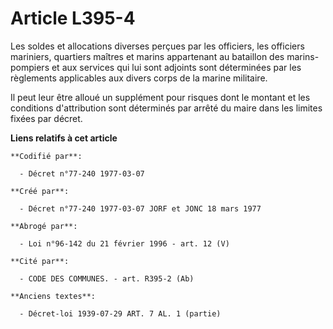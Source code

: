 # Article L395-4

Les soldes et allocations diverses perçues par les officiers, les officiers mariniers, quartiers maîtres et marins
appartenant au bataillon des marins-pompiers et aux services qui lui sont adjoints sont déterminées par les règlements
applicables aux divers corps de la marine militaire.

Il peut leur être alloué un supplément pour risques dont le montant et les conditions d'attribution sont déterminés par
arrêté du maire dans les limites fixées par décret.

**Liens relatifs à cet article**

	**Codifié par**:

	  - Décret n°77-240 1977-03-07

	**Créé par**:

	  - Décret n°77-240 1977-03-07 JORF et JONC 18 mars 1977

	**Abrogé par**:

	  - Loi n°96-142 du 21 février 1996 - art. 12 (V)

	**Cité par**:

	  - CODE DES COMMUNES. - art. R395-2 (Ab)

	**Anciens textes**:

	  - Décret-loi 1939-07-29 ART. 7 AL. 1 (partie)

